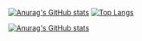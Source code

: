 [![Anurag's GitHub stats](https://github-readme-stats.vercel.app/api?username=darko5r&show_icons=true&theme=gruvbox)](https://github.com/darko5r/github-readme-stats)
[![Top Langs](https://github-readme-stats.vercel.app/api/top-langs/?username=darko5r&layout=compact&show_icons=true&theme=gruvbox)](https://github.com/darko5r/github-readme-stats)

[![Anurag's GitHub stats](https://github-readme-stats.vercel.app/api?username=darko5r)](https://github.com/anuraghazra/github-readme-stats)
